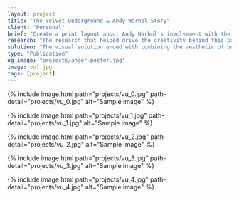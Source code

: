 ```yaml
---
layout: project
title: "The Velvet Underground & Andy Warhol Story"
client: "Personal"
brief: "Create a print layout about Andy Warhol's involvement with the band the Velvet Underground and their collaboration."
research: "The research that helped drive the creativity behind this project was my familiarity with the Velvet Underground and Andy Warhol. I collected a variety of Andy Warhol images for reference, as well as searched for photos of the band that would help drive the narrative forward."
solution: "The visual solution ended with combining the aesthetic of both Warhol and the Velvet Underground. The color palette originated from Warhol's pop influence. The choice for using black and white photography was intended to create contrast with the image first used."
type: "Publication"
og_image: "projects/anger-poster.jpg"
image: vu).jpg
tags: [project]
---
```


{% include image.html path="projects/vu_0.jpg" path-detail="projects/vu_0.jpg" alt="Sample image" %}

{% include image.html path="projects/vu_1.jpg" path-detail="projects/vu_1.jpg" alt="Sample image" %}

{% include image.html path="projects/vu_2.jpg" path-detail="projects/vu_2.jpg" alt="Sample image" %}

{% include image.html path="projects/vu_3.jpg" path-detail="projects/vu_3.jpg" alt="Sample image" %}

{% include image.html path="projects/vu_4.jpg" path-detail="projects/vu_4.jpg" alt="Sample image" %}
